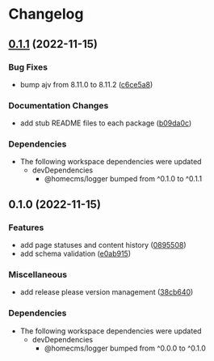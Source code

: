 # Changelog

## [0.1.1](https://github.com/homecms/homecms/compare/data-v0.1.0...data-v0.1.1) (2022-11-15)


### Bug Fixes

* bump ajv from 8.11.0 to 8.11.2 ([c6ce5a8](https://github.com/homecms/homecms/commit/c6ce5a80ad0f1aefc79d688f63a0a08c3eb0d136))


### Documentation Changes

* add stub README files to each package ([b09da0c](https://github.com/homecms/homecms/commit/b09da0c9ed9b68f47e5362bca5241fa67d7f5c3b))


### Dependencies

* The following workspace dependencies were updated
  * devDependencies
    * @homecms/logger bumped from ^0.1.0 to ^0.1.1

## 0.1.0 (2022-11-15)


### Features

* add page statuses and content history ([0895508](https://github.com/homecms/homecms/commit/089550894a3c3ac6ca967c9d868e3ece730bd237))
* add schema validation ([e0ab915](https://github.com/homecms/homecms/commit/e0ab915ffa4fb33afd40f2b0459e84eb9613ddae))


### Miscellaneous

* add release please version management ([38cb640](https://github.com/homecms/homecms/commit/38cb640b85eec2b33e9421c30fee0ea35b2c6989))


### Dependencies

* The following workspace dependencies were updated
  * devDependencies
    * @homecms/logger bumped from ^0.0.0 to ^0.1.0
